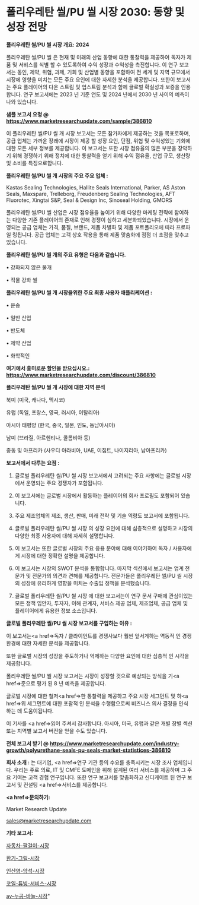 # 폴리우레탄 씰/PU 씰 시장 2030: 동향 및 성장 전망

<strong>폴리우레탄 씰/PU 씰 시장 개요: 2024</strong>

폴리우레탄 씰/PU 씰 은 현재 및 미래의 산업 동향에 대한 통찰력을 제공하여 독자가 제품 및 서비스를 식별 할 수 있도록하여 수익 성장과 수익성을 촉진합니다. 이 연구 보고서는 동인, 제약, 위협, 과제, 기회 및 산업별 동향을 포함하여 전 세계 및 지역 규모에서 시장에 영향을 미치는 모든 주요 요인에 대한 자세한 분석을 제공합니다. 또한이 보고서는 주요 플레이어의 다운 스트림 및 업스트림 분석과 함께 글로벌 확실성과 보증을 인용합니다. 연구 보고서에는 2023 년 기준 연도 및 2024 년에서 2030 년 사이의 예측이 나와 있습니다.



<strong>샘플 보고서 요청 @ <a href=https://www.marketresearchupdate.com/sample/386810>https://www.marketresearchupdate.com/sample/386810</a></strong>

이 폴리우레탄 씰/PU 씰 개 시장 보고서는 모든 참가자에게 제공하는 것을 목표로하며, 공급 업체는 가까운 장래에 시장이 제공 할 성장 요인, 단점, 위협 및 수익성있는 기회에 대한 모든 세부 정보를 제공합니다. 이 보고서는 또한 시장 점유율의 많은 부분을 장악하기 위해 경쟁하기 위해 정치에 대한 통찰력을 얻기 위해 수익 점유율, 산업 규모, 생산량 및 소비를 특징으로합니다.



<strong>폴리우레탄 씰/PU 씰 개 시장의 주요 주요 업체 :</strong>

Kastas Sealing Technologies, Hallite Seals International, Parker, AS Aston Seals, Maxspare, Trelleborg, Freudenberg Sealing Technologies, AFT Fluorotec, Xingtai S&P, Seal & Design Inc, Sinoseal Holding, GMORS

폴리우레탄 씰/PU 씰 산업은 시장 점유율을 높이기 위해 다양한 마케팅 전략에 참여하는 다양한 기존 플레이어의 존재로 인해 경쟁이 심하고 세분화되었습니다. 시장에서 운영되는 공급 업체는 가격, 품질, 브랜드, 제품 차별화 및 제품 포트폴리오에 따라 프로파일 링됩니다. 공급 업체는 고객 상호 작용을 통해 제품 맞춤화에 점점 더 초점을 맞추고 있습니다.



<strong>폴리우레탄 씰/PU 씰 개의 주요 유형은 다음과 같습니다.</strong>

• 강화되지 않은 물개

• 직물 강화 씰



<strong>폴리우레탄 씰/PU 씰 개 시장을위한 주요 최종 사용자 애플리케이션 :</strong>

• 운송

• 일반 산업

• 반도체

• 제약 산업

• 화학적인



<strong>여기에서 흥미로운 할인을 받으십시오.: <a href=https://www.marketresearchupdate.com/discount/386810>https://www.marketresearchupdate.com/discount/386810</a></strong>



<strong>폴리우레탄 씰/PU 씰 개 시장에 대한 지역 분석</strong>

북미 (미국, 캐나다, 멕시코)

유럽 (독일, 프랑스, 영국, 러시아, 이탈리아)

아시아 태평양 (한국, 중국, 일본, 인도, 동남아시아)

남미 (브라질, 아르헨티나, 콜롬비아 등)

중동 및 아프리카 (사우디 아라비아, UAE, 이집트, 나이지리아, 남아프리카)



<strong>보고서에서 다루는 요점 :</strong>

1. 글로벌 폴리우레탄 씰/PU 씰 시장 보고서에서 고려되는 주요 사항에는 글로벌 시장에서 운영되는 주요 경쟁자가 포함됩니다.

2. 이 보고서에는 글로벌 시장에서 활동하는 플레이어의 회사 프로필도 포함되어 있습니다.

3. 주요 제조업체의 제조, 생산, 판매, 미래 전략 및 기술 역량도 보고서에 포함됩니다.

4. 글로벌 폴리우레탄 씰/PU 씰 시장 의 성장 요인에 대해 심층적으로 설명하고 시장의 다양한 최종 사용자에 대해 자세히 설명합니다.

5. 이 보고서는 또한 글로벌 시장의 주요 응용 분야에 대해 이야기하여 독자 / 사용자에게 시장에 대한 정확한 설명을 제공합니다.

6. 이 보고서는 시장의 SWOT 분석을 통합합니다. 마지막 섹션에서 보고서는 업계 전문가 및 전문가의 의견과 견해를 제공합니다. 전문가들은 폴리우레탄 씰/PU 씰 시장의 성장에 유리하게 영향을 미치는 수출입 정책을 분석했습니다.

7. 글로벌 폴리우레탄 씰/PU 씰 시장 에 대한 보고서는이 연구 문서 구매에 관심이있는 모든 정책 입안자, 투자자, 이해 관계자, 서비스 제공 업체, 제조업체, 공급 업체 및 플레이어에게 유용한 정보 소스입니다.



<strong>글로벌 폴리우레탄 씰/PU 씰 시장 보고서를 구입하는 이유 :</strong>

이 보고서는<a href=>독자 / 클</a>라이언트를 경쟁사보다 훨씬 앞서게하는 역동적 인 경쟁 환경에 대한 자세한 분석을 제공합니다.

또한 글로벌 시장의 성장을 주도하거나 억제하는 다양한 요인에 대한 심층적 인 시각을 제공합니다.

폴리우레탄 씰/PU 씰 시장 보고서는 시장이 성장할 것으로 예상되는 방식을 기<a href=>준으로</a> 평가 된 8 년 예측을 제공합니다.

글로벌 시장에 대한 철저<a href=>한 통찰력</a>을 제공하고 주요 시장 세그먼트 및 하<a href=>위 세그</a>먼트에 대한 포괄적 인 분석을 수행함으로써 비즈니스 의사 결정을 인식하는 데 도움이됩니다.

이 기사를 <a href=>읽어 주</a>셔서 감사합니다. 아시아, 미국, 유럽과 같은 개별 장별 섹션 또는 지역별 보고서 버전을 얻을 수도 있습니다.



<strong>전체 보고서 받기 @ <a href=https://www.marketresearchupdate.com/industry-growth/polyurethane-seals-pu-seals-market-statistices-386810>https://www.marketresearchupdate.com/industry-growth/polyurethane-seals-pu-seals-market-statistices-386810</a></strong>



<strong>회사 소개 :</strong>
는 대기업, <a href=>연구 기</a>관 등의 수요를 충족시키는 시장 조사 업체입니다. 우리는 주로 의료, IT 및 CMFE 도메인을 위해 설계된 여러 서비스를 제공하며 그 주요 기여는 고객 경험 연구입니다. 또한 연구 보고서를 맞춤화하고 신디케이트 된 연구 보고서 및 컨설팅 <a href=>서비</a>스를 제공합니다.



<strong><a href=>문의하기:</a></strong>

Market Research Update

sales@marketresearchupdate.com



<strong>기타 보고서:</strong>

<a href=https://www.linkedin.com/pulse/자동차-팔걸이-시장-진입-전략-및-위험-평가2029년-trend-tracking-tips-360-analysis/>자동차-팔걸이-시장</a>

<a href=https://www.linkedin.com/pulse/환기-그릴-시장-현재-및-미래-성장-2029-data-dive-diaries-24-analysis-gnadf/>환기-그릴-시장</a>

<a href=https://www.linkedin.com/pulse/인산염-암석-시장-동향-및-성장-전망-survey-savvy-insights-360-analysis-0lruf/>인산염-암석-시장</a>

<a href=https://www.linkedin.com/pulse/코일-튜빙-서비스-시장-현재-및-미래-성장-2030-market-matrix-musings-analysis-frzzf/>코일-튜빙-서비스-시장</a>

<a href=https://www.linkedin.com/pulse/av-누공-바늘-시장-진입-전략-및-위험-평가2029년-survey-spotlight-pro-24-analysis-kagzf/>av-누공-바늘-시장</a>"
